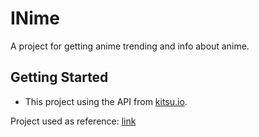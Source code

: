 # INime

A project for getting anime trending and info about anime.

## Getting Started

- This project using the API from [kitsu.io](https://kitsu.docs.apiary.io/).


Project used as reference: [link](https://flutterawesome.com/a-project-get-anime-trending-and-info-anime/)
